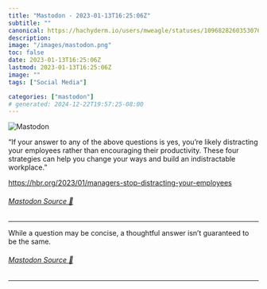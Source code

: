 ```yaml
---
title: "Mastodon - 2023-01-13T16:25:06Z"
subtitle: ""
canonical: https://hachyderm.io/users/mweagle/statuses/109682826035307638
description:
image: "/images/mastodon.png"
toc: false
date: 2023-01-13T16:25:06Z
lastmod: 2023-01-13T16:25:06Z
image: ""
tags: ["Social Media"]

categories: ["mastodon"]
# generated: 2024-12-22T19:57:25-08:00
---
```

![Mastodon](/images/mastodon.png)

<p>“If your answer to any of the above questions is yes, you’re likely distracting your employees rather than encouraging their productivity. These four strategies can help you change your ways and build an indistractable workplace.”</p><p><a href="https://hbr.org/2023/01/managers-stop-distracting-your-employees" target="_blank" rel="nofollow noopener noreferrer" translate="no"><span class="invisible">https://</span><span class="ellipsis">hbr.org/2023/01/managers-stop-</span><span class="invisible">distracting-your-employees</span></a></p>


###### [Mastodon Source 🐘](https://hachyderm.io/@mweagle/109682826035307638)

___

<p>While a question may be concise, a thoughtful answer isn’t guaranteed to be the same.</p>


###### [Mastodon Source 🐘](https://hachyderm.io/@mweagle/109682833833968821)

___
